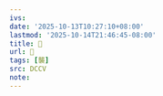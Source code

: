 ```yaml
---
ivs:
date: '2025-10-13T10:27:10+08:00'
lastmod: '2025-10-14T21:46:45-08:00'
title: 􁮌
url: 􁮌
tags: [襲]
src: DCCV
note:
---
```

